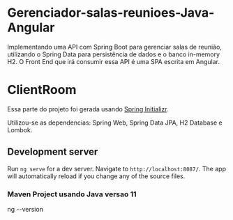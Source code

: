 # Gerenciador-salas-reunioes-Java-Angular
Implementando uma API com Spring Boot para gerenciar salas de reunião, utilizando o Spring Data para persistência de dados e o banco in-memory H2. O Front End que irá consumir essa API é uma SPA escrita em Angular.


# ClientRoom

Essa parte do projeto foi gerada usando [Spring Initializr](https://start.spring.io/).

Utilizou-se as dependencias: Spring Web, Spring Data JPA, H2 Database e Lombok. 


## Development server

Run `ng serve` for a dev server. Navigate to `http://localhost:8087/`. The app will automatically reload if you change any of the source files.

### Maven Project usando Java versao 11
ng --version






